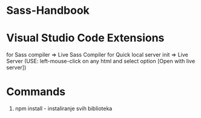 # Sass-Handbook

# Visual Studio Code Extensions

for Sass compiler => Live Sass Compiler
for Quick local server init => Live Server (USE: left-mouse-click on any html and select option [Open with live server])

# Commands

1. npm install - instaliranje svih biblioteka
